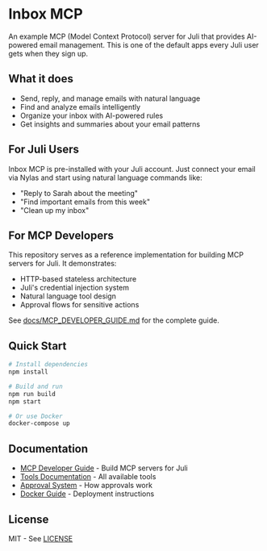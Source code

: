# Inbox MCP

An example MCP (Model Context Protocol) server for Juli that provides AI-powered email management. This is one of the default apps every Juli user gets when they sign up.

## What it does

- Send, reply, and manage emails with natural language
- Find and analyze emails intelligently  
- Organize your inbox with AI-powered rules
- Get insights and summaries about your email patterns

## For Juli Users

Inbox MCP is pre-installed with your Juli account. Just connect your email via Nylas and start using natural language commands like:
- "Reply to Sarah about the meeting"
- "Find important emails from this week"
- "Clean up my inbox"

## For MCP Developers

This repository serves as a reference implementation for building MCP servers for Juli. It demonstrates:
- HTTP-based stateless architecture
- Juli's credential injection system
- Natural language tool design
- Approval flows for sensitive actions

See [docs/MCP_DEVELOPER_GUIDE.md](docs/MCP_DEVELOPER_GUIDE.md) for the complete guide.

## Quick Start

```bash
# Install dependencies
npm install

# Build and run
npm run build
npm start

# Or use Docker
docker-compose up
```

## Documentation

- [MCP Developer Guide](docs/MCP_DEVELOPER_GUIDE.md) - Build MCP servers for Juli
- [Tools Documentation](docs/TOOLS_DOCUMENTATION.md) - All available tools
- [Approval System](docs/APPROVAL_SYSTEM_GUIDE.md) - How approvals work
- [Docker Guide](docs/DOCKER_GUIDE.md) - Deployment instructions

## License

MIT - See [LICENSE](LICENSE)